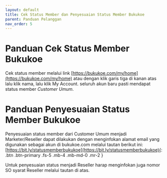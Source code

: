 ```yaml
---
layout: default
title: Cek Status Member dan Penyesuaian Status Member Bukukoe
parent: Panduan Pelanggan 
nav_order: 5
---
```

# Panduan Cek Status Member Bukukoe

Cek status member melalui link [https://bukukoe.com/my/home](https://bukukoe.com/my/home) atau dengan klik garis tiga di kanan atas lalu klik nama, lalu klik My Account. seluruh akun baru pasti mendapat status member *Customer Umum*.

# Panduan Penyesuaian Status Member Bukukoe

Penyesuaian status member dari Customer Umum menjadi Marketer/Reseller dapat dilakukan dengan menginfokan alamat email yang digunakan sebagai akun di bukukoe.com melalui tautan berikut ini:
[https://bit.ly/statusmemberbukukoe](https://bit.ly/statusmemberbukukoe){: .btn .btn-primary .fs-5 .mb-4 .mb-md-0 .mr-2 }

Untuk penyesuaian status menjadi Reseller harap menginfokan juga nomor SO syarat Reseller melalui tautan di atas.
